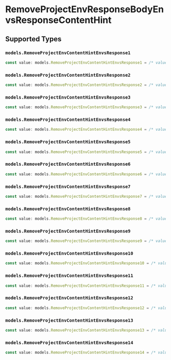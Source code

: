 # RemoveProjectEnvResponseBodyEnvsResponseContentHint


## Supported Types

### `models.RemoveProjectEnvContentHintEnvsResponse1`

```typescript
const value: models.RemoveProjectEnvContentHintEnvsResponse1 = /* values here */
```

### `models.RemoveProjectEnvContentHintEnvsResponse2`

```typescript
const value: models.RemoveProjectEnvContentHintEnvsResponse2 = /* values here */
```

### `models.RemoveProjectEnvContentHintEnvsResponse3`

```typescript
const value: models.RemoveProjectEnvContentHintEnvsResponse3 = /* values here */
```

### `models.RemoveProjectEnvContentHintEnvsResponse4`

```typescript
const value: models.RemoveProjectEnvContentHintEnvsResponse4 = /* values here */
```

### `models.RemoveProjectEnvContentHintEnvsResponse5`

```typescript
const value: models.RemoveProjectEnvContentHintEnvsResponse5 = /* values here */
```

### `models.RemoveProjectEnvContentHintEnvsResponse6`

```typescript
const value: models.RemoveProjectEnvContentHintEnvsResponse6 = /* values here */
```

### `models.RemoveProjectEnvContentHintEnvsResponse7`

```typescript
const value: models.RemoveProjectEnvContentHintEnvsResponse7 = /* values here */
```

### `models.RemoveProjectEnvContentHintEnvsResponse8`

```typescript
const value: models.RemoveProjectEnvContentHintEnvsResponse8 = /* values here */
```

### `models.RemoveProjectEnvContentHintEnvsResponse9`

```typescript
const value: models.RemoveProjectEnvContentHintEnvsResponse9 = /* values here */
```

### `models.RemoveProjectEnvContentHintEnvsResponse10`

```typescript
const value: models.RemoveProjectEnvContentHintEnvsResponse10 = /* values here */
```

### `models.RemoveProjectEnvContentHintEnvsResponse11`

```typescript
const value: models.RemoveProjectEnvContentHintEnvsResponse11 = /* values here */
```

### `models.RemoveProjectEnvContentHintEnvsResponse12`

```typescript
const value: models.RemoveProjectEnvContentHintEnvsResponse12 = /* values here */
```

### `models.RemoveProjectEnvContentHintEnvsResponse13`

```typescript
const value: models.RemoveProjectEnvContentHintEnvsResponse13 = /* values here */
```

### `models.RemoveProjectEnvContentHintEnvsResponse14`

```typescript
const value: models.RemoveProjectEnvContentHintEnvsResponse14 = /* values here */
```

